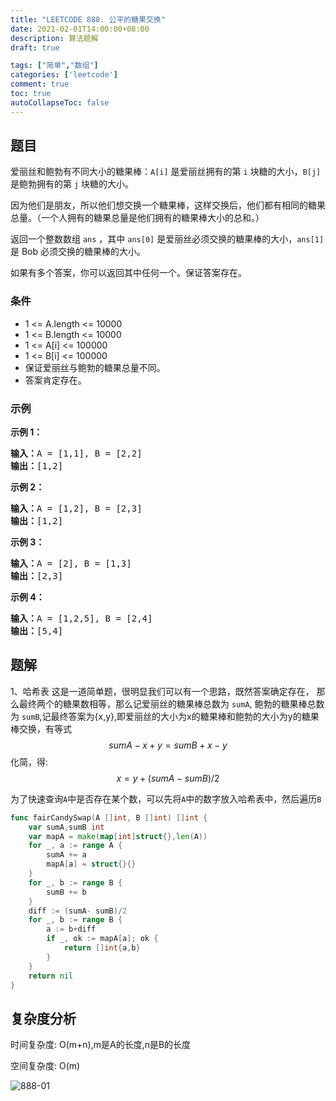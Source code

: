```yaml
---
title: "LEETCODE 888. 公平的糖果交换"
date: 2021-02-01T14:00:00+08:00
description: 算法题解
draft: true

tags: ["简单","数组"]
categories: ['leetcode']
comment: true
toc: true
autoCollapseToc: false
---
```


## 题目

爱丽丝和鲍勃有不同大小的糖果棒：`A[i]` 是爱丽丝拥有的第 `i` 块糖的大小，`B[j]` 是鲍勃拥有的第 `j` 块糖的大小。

因为他们是朋友，所以他们想交换一个糖果棒，这样交换后，他们都有相同的糖果总量。（一个人拥有的糖果总量是他们拥有的糖果棒大小的总和。）

返回一个整数数组 `ans` ，其中 `ans[0]` 是爱丽丝必须交换的糖果棒的大小，`ans[1]` 是 Bob 必须交换的糖果棒的大小。

如果有多个答案，你可以返回其中任何一个。保证答案存在。

### 条件
 - 1 <= A.length <= 10000
 - 1 <= B.length <= 10000
 - 1 <= A[i] <= 100000
 - 1 <= B[i] <= 100000
 - 保证爱丽丝与鲍勃的糖果总量不同。
 - 答案肯定存在。

### 示例
<p><strong>示例 1：</strong></p>

<pre><strong>输入：</strong>A = [1,1], B = [2,2]
<strong>输出：</strong>[1,2]
</pre>

<p><strong>示例 2：</strong></p>

<pre><strong>输入：</strong>A = [1,2], B = [2,3]
<strong>输出：</strong>[1,2]
</pre>

<p><strong>示例 3：</strong></p>

<pre><strong>输入：</strong>A = [2], B = [1,3]
<strong>输出：</strong>[2,3]
</pre>

<p><strong>示例 4：</strong></p>

<pre><strong>输入：</strong>A = [1,2,5], B = [2,4]
<strong>输出：</strong>[5,4]
</pre>

## 题解
1、哈希表
这是一道简单题，很明显我们可以有一个思路，既然答案确定存在，
那么最终两个的糖果数相等，那么记爱丽丝的糖果棒总数为 `sumA`,
鲍勃的糖果棒总数为 `sumB`,记最终答案为{x,y},即爱丽丝的大小为x的糖果棒和鲍勃的大小为y的糖果棒交换，有等式
$$
sumA-x+y=sumB+x-y
$$
化简，得:
$$
x=y+(sumA-sumB)/2
$$

为了快速查询`A`中是否存在某个数，可以先将`A`中的数字放入哈希表中，然后遍历`B`

```go
func fairCandySwap(A []int, B []int) []int {
	var sumA,sumB int
	var mapA = make(map[int]struct{},len(A))
	for _, a := range A {
		sumA += a
		mapA[a] = struct{}{}
	}
	for _, b := range B {
		sumB += b
	}
	diff := (sumA- sumB)/2
	for _, b := range B {
		a := b+diff
		if _, ok := mapA[a]; ok {
			return []int{a,b}
		}
	}
	return nil
}
```

## 复杂度分析
时间复杂度: O(m+n),m是A的长度,n是B的长度

空间复杂度: O(m)

![888-01](https://gitee.com/zongl/cloudImage/raw/master/images/2021/02/01/888-01.png)